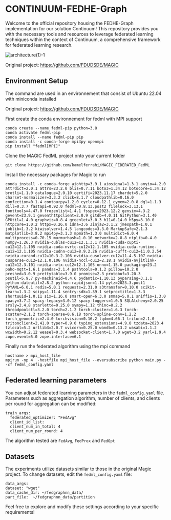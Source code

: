 # CONTINUUM-FEDHE-Graph 

Welcome to the official repository housing the FEDHE-Graph implementation for our solution Continuum! This repository provides you with the necessary tools and resources to leverage federated learning techniques within the context of Continuum, a comprehensive framework for federated learning research.

![architecture(1)-1](https://github.com/kamelferrahi/MAGIC_FEDERATED_FedML/assets/72205931/f3e67d1f-2fa1-4800-81e6-7d9c5e509cf7)

Original project: https://github.com/FDUDSDE/MAGIC

## Environment Setup

The command are used in an environnement that consist of Ubuntu 22.04 with miniconda installed

Original project: https://github.com/FDUDSDE/MAGIC

First create the conda environnement for fedml with MPI support 

```
conda create --name fedml-pip python=3.8
conda activate fedml-pip
conda install --name fedml-pip pip
conda install -c conda-forge mpi4py openmpi
pip install "fedml[MPI]" 
```

Clone the MAGIC FedML project onto your current folder 

```
git clone https://github.com/kamelferrahi/MAGIC_FEDERATED_FedML
```

Install the necessary packages for Magic to run

```
conda install -c conda-forge aiohttp=3.9.1 aiosignal=1.3.1 anyio=4.2.0 attrdict=2.0.1 attrs=23.2.0 blis=0.7.11 boto3=1.34.12 botocore=1.34.12 brotli=1.1.0 catalogue=2.0.10 certifi=2023.11.17 chardet=5.2.0 charset-normalizer=3.3.2 click=8.1.7 cloudpathlib=0.16.0 confection=0.1.4 contourpy=1.2.0 cycler=0.12.1 cymem=2.0.8 dgl=1.1.3 dill=0.3.7 fastapi=0.92.0 fedml=0.8.13.post2 filelock=3.13.1 fonttools=4.47.0 frozenlist=1.4.1 fsspec=2023.12.2 gensim=4.3.2 gevent=23.9.1 geventhttpclient=2.0.9 gitdb=4.0.11 GitPython=3.1.40 GPUtil=1.4.0 graphviz=0.8.4 greenlet=3.0.3 h11=0.14.0 h5py=3.10.0 httpcore=1.0.2 httpx=0.26.0 idna=3.6 Jinja2=3.1.2 jmespath=1.0.1 joblib=1.3.2 kiwisolver=1.4.5 langcodes=3.3.0 MarkupSafe=2.1.3 matplotlib=3.8.2 mpi4py=3.1.3 mpmath=1.3.0 multidict=6.0.4 multiprocess=0.70.15 murmurhash=1.0.10 networkx=2.8.8 ntplib=0.4.0 numpy=1.26.3 nvidia-cublas-cu12=12.1.3.1 nvidia-cuda-cupti-cu12=12.1.105 nvidia-cuda-nvrtc-cu12=12.1.105 nvidia-cuda-runtime-cu12=12.1.105 nvidia-cudnn-cu12=8.9.2.26 nvidia-cufft-cu12=11.0.2.54 nvidia-curand-cu12=10.3.2.106 nvidia-cusolver-cu12=11.4.5.107 nvidia-cusparse-cu12=12.1.0.106 nvidia-nccl-cu12=2.18.1 nvidia-nvjitlink-cu12=12.3.101 nvidia-nvtx-cu12=12.1.105 onnx=1.15.0 packaging=23.2 paho-mqtt=1.6.1 pandas=2.1.4 pathtools=0.1.2 pillow=10.2.0 preshed=3.0.9 prettytable=3.9.0 promise=2.3 protobuf=3.20.3 psutil=5.9.7 py-machineid=0.4.6 pydantic=1.10.13 pyparsing=3.1.1 python-dateutil=2.8.2 python-rapidjson=1.14 pytz=2023.3.post1 PyYAML=6.0.1 redis=5.0.1 requests=2.31.0 s3transfer=0.10.0 scikit-learn=1.3.2 scipy=1.11.4 sentry-sdk=1.39.1 setproctitle=1.3.3 shortuuid=1.0.11 six=1.16.0 smart-open=6.3.0 smmap=5.0.1 sniffio=1.3.0 spacy=3.7.2 spacy-legacy=3.0.12 spacy-loggers=1.0.5 SQLAlchemy=2.0.25 srsly=2.4.8 starlette=0.25.0 sympy=1.12 thinc=8.2.2 threadpoolctl=3.2.0 torch=2.1.2 torch-cluster=1.6.3 torch-scatter=2.1.2 torch-sparse=0.6.18 torch-spline-conv=1.2.2 torch_geometric=2.4.0 torchvision=0.16.2 tqdm=4.66.1 triton=2.1.0 tritonclient=2.41.0 typer=0.9.0 typing_extensions=4.9.0 tzdata=2023.4 tzlocal=5.2 urllib3=2.0.7 uvicorn=0.25.0 wandb=0.13.2 wasabi=1.1.2 wcwidth=0.2.12 weasel=0.3.4 websocket-client=1.7.0 wget=3.2 yarl=1.9.4 zope.event=5.0 zope.interface=6.1
```

Finally run the federated algorithm using the mpi command 

```
hostname > mpi_host_file
mpirun -np 4  -hostfile mpi_host_file --oversubscribe python main.py --cf fedml_config.yaml
```

## Federated learning parameters
You can adjust federated learning parameters in the `fedml_config.yaml` file. 
Parameters such as aggregation algorithm, number of clients, and clients per round for aggregation can be modified:
```
train_args:
  federated_optimizer: "FedAvg"
  client_id_list: 
  client_num_in_total: 4
  client_num_per_round: 4
```

The algorithm tested are `FedAvg`, `FedProx` and `FedOpt`

## Datasets
The experiments utilize datasets similar to those in the original Magic project. To change datasets, edit the `fedml_config.yaml` file:
  ```
data_args:
  dataset: "wget"
  data_cache_dir: ~/fedgraphnn_data/
  part_file:  ~/fedgraphnn_data/partition
```

Feel free to explore and modify these settings according to your specific requirements!



